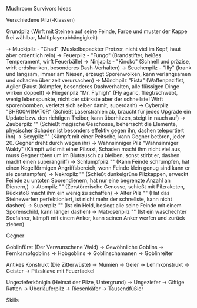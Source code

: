 Mushroom Survivors Ideas

Verschiedene Pilz(-Klassen)

Grundpilz (Wirft mit Steinen auf seine Feinde, Farbe und muster der Kappe frei wählbar, Multiplayerabhängigkeit)

-> Muckipilz - "Chad" (Muskelbepackter Protzer, nicht viel im Kopf, haut aber ordentlich rein)
-> Feuerpilz - "Fungo" (Brandstifter, heißes Temperament, wirft Feuerbälle)
-> Ninjapilz - "Kinoko" (Schnell und präzise, wirft erdshuriken, besonderes Dash-Verhalten)
-> Seuchenpilz - "Illy" (krank und langsam, immer am Niesen, erzeugt Sporenwolken, kann verlangsamen und schaden über zeit verursachen)
-> Mönchpilz "Fista" (Waffenpazifist, Agiler (Faust-)kämpfer, besonderes Dashverhalten, alle flüssigen Dinge wirken doppelt)
-> Fliegenpilz "Mr. Flyhigh" (Fly agaric, fliegt/schwebt, wenig lebenspunkte, nicht der stärkste aber der schnellste! Wirft sporenbomben, verletzt sich selber damit, superdash)
-> Cyberpilz "SHR00M1NAT0R" (Schießt Laserstrahlen ab, braucht für jedes Upgrade ein Update bzw. den richtigen Treiber, kann überhitzen, steigt in rauch auf)
-> Zauberpilz "" (Schießt magische Geschosse, beherrscht die Elemente, physischer Schaden ist besonders effektiv gegen ihn, dashen teleportiert ihn)
-> Sexypilz "" (Kämpft mit einer Peitsche, kann Gegner betören, jeder 20. Gegner dreht durch wegen ihr)
-> Wahnsinniger Pilz "Wahnsinniger Waldy" (Kämpft wild mit einer Pilzaxt, Schaden macht ihm nicht viel aus, muss Gegner töten um im Blutrausch zu bleiben, sonst stirbt er, dashen macht einen superangriff)
-> Schlumpfpilz "" (Kann Feinde schrumpfen, hat einen Kegelförmigen Angriffsbereich, wenn Feinde klein genug sind kann er sie zerstampfen)
-> Nekropilz "" (Schießt dunkelgrüne Pilzkappen, erweckt Feinde zu untoten Sporendienern, hat nur eine begrenzte Anzahl an Dienern,)
-> Atompilz "" (Zerstörerische Genosse, schießt mit Pilzraketen, Rückstoß macht ihm ein wenig zu schaffen)
-> Alter Pilz "" (Hat das Steinewerfen perfektioniert, ist nicht mehr der schnellste, kann nicht dashen)
-> Superpilz "" (Ist ein Held, besiegt alle seine Feinde mit einem Sporenschild, kann länger dashen)
-> Matrosenpilz "" (Ist ein waschechter Seefahrer, kämpft mit einem Anker, kann seinen Anker werfen und zurück ziehen)


Gegner

Goblinfürst (Der Verwunschene Wald)
-> Gewöhnliche Goblins
-> Fernkampfgoblins
-> Hobgoblins
-> Goblinschamanen
-> Goblinreiter

Antikes Konstrukt (Die Zitterwüste)
-> Mumien
-> Geier
-> Lehmkonstrukt
-> Geister
-> Pilzsklave mit Feuerfackel

Ungezieferkönigin (Heimat der Pilze, Untergrund)
-> Ungeziefer
-> Giftige Ratten
-> Überläuferpilz
-> Riesenkäfer
-> Tausendfüßler


Skills
